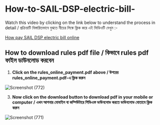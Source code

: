 # How-to-SAIL-DSP-electric-bill-

Watch this video by clicking on the link below to understand the process in detail / প্রক্রিয়াটি বিস্তারিতভাবে বুঝতে নীচের লিঙ্কে ক্লিক করে এই ভিডিওটি দেখুন :- 
  
  [How pay SAIL DSP electric bill online](https://youtu.be/dzVmxEicbnc)


## How to download rules pdf file / কিভাবে rules pdf ফাইল ডাউনলোড করবেন

1. **Click on the rules_online_payment.pdf above / উপরের rules_online_payment.pdf-এ ক্লিক করুন**

  ![Screenshot (772)](https://github.com/JoydeepMallick/How-to-SAIL-DSP-electric-bill-/assets/94801952/4cb8b0b3-36e5-417c-9d2e-ea878d1afd55)

3. **Now click on the download button to download pdf in your mobile or computer / এখন আপনার মোবাইল বা কম্পিউটারে পিডিএফ ডাউনলোড করতে ডাউনলোড বোতামে ক্লিক করুন**

  ![Screenshot (771)](https://github.com/JoydeepMallick/How-to-SAIL-DSP-electric-bill-/assets/94801952/7110e37a-78a5-45c0-9577-aa62511d023d)


